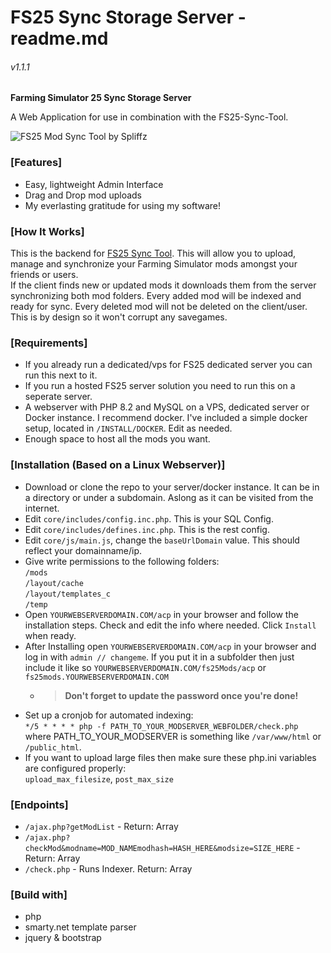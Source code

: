 # FS25 Sync Storage Server - readme.md
###### v1.1.1

**Farming Simulator 25 Sync Storage Server**

A Web Application for use in combination with the FS25-Sync-Tool.

![FS25 Mod Sync Tool by Spliffz](http://fs25.rotjong.xyz/FS25-mss-01.png)   

### [Features]
 - Easy, lightweight Admin Interface
 - Drag and Drop mod uploads
 - My everlasting gratitude for using my software!

### [How It Works]
This is the backend for [FS25 Sync Tool](https://github.com/spliffz/FS25-Sync-Tool/).
This will allow you to upload, manage and synchronize your Farming Simulator mods amongst your friends or users.   
If the client finds new or updated mods it downloads them from the server synchronizing both mod folders.
Every added mod will be indexed and ready for sync.
Every deleted mod will not be deleted on the client/user. This is by design so it won't corrupt any savegames.

### [Requirements]
  - If you already run a dedicated/vps for FS25 dedicated server you can run this next to it.
  - If you run a hosted FS25 server solution you need to run this on a seperate server.
  - A webserver with PHP 8.2 and MySQL on a VPS, dedicated server or Docker instance.
  I recommend docker. I've included a simple docker setup, located in `/INSTALL/DOCKER`. Edit as needed.
  - Enough space to host all the mods you want.


### [Installation (Based on a Linux Webserver)]
 * Download or clone the repo to your server/docker instance.
   It can be in a directory or under a subdomain.
   Aslong as it can be visited from the internet.
 * Edit `core/includes/config.inc.php`. This is your SQL Config.
 * Edit `core/includes/defines.inc.php`. This is the rest config.
 * Edit `core/js/main.js`, change the `baseUrlDomain` value. This should reflect your domainname/ip.
 * Give write permissions to the following folders:   
 `/mods`   
 `/layout/cache`   
 `/layout/templates_c`   
 `/temp`   
 * Open `YOURWEBSERVERDOMAIN.COM/acp` in your browser and follow the installation steps. Check and edit the info where needed. Click `Install` when ready.   
 * After Installing open `YOURWEBSERVERDOMAIN.COM/acp` in your browser and log in with `admin // changeme`. If you put it in a subfolder then just include it like so `YOURWEBSERVERDOMAIN.COM/fs25Mods/acp` or `fs25mods.YOURWEBSERVERDOMAIN.COM`
    - > **Don't forget to update the password once you're done!**
 * Set up a cronjob for automated indexing:   
 `*/5 * * * * php -f PATH_TO_YOUR_MODSERVER_WEBFOLDER/check.php`   \
 where PATH_TO_YOUR_MODSERVER is something like `/var/www/html` or `/public_html`. 
 * If you want to upload large files then make sure these php.ini variables are configured properly:   
 `upload_max_filesize`, `post_max_size`


### [Endpoints]
 * `/ajax.php?getModList` - Return: Array
 * `/ajax.php?checkMod&modname=MOD_NAMEmodhash=HASH_HERE&modsize=SIZE_HERE` - Return: Array   
 * `/check.php` - Runs Indexer. Return: Array

### [Build with]
 * php
 * smarty.net template parser
 * jquery & bootstrap

